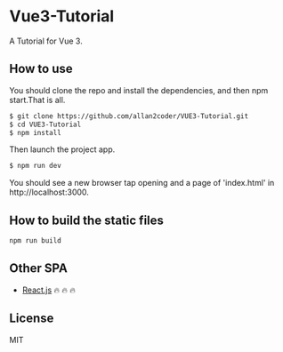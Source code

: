# Vue3-Tutorial
A Tutorial for Vue 3.

## How to use
You should clone the repo and install the dependencies, and then npm start.That is all.

```bash
$ git clone https://github.com/allan2coder/VUE3-Tutorial.git
$ cd VUE3-Tutorial
$ npm install
```
Then launch the project app.

```bash
$ npm run dev
```

You should see a new browser tap opening and a page of 'index.html' in http://localhost:3000.

## How to build the static files

``` bash
npm run build
```

## Other SPA
- [React.js](https://github.com/allan2coder/React-SPA) :fire: :fire: :fire:

## License
MIT
